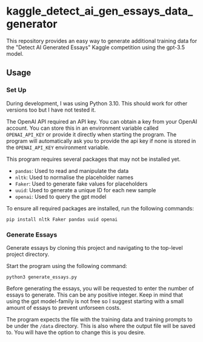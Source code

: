 # kaggle_detect_ai_gen_essays_data_generator
This repository provides an easy way to generate additional training data for the "Detect AI Generated Essays" Kaggle competition using the gpt-3.5 model.

## Usage

### Set Up
During development, I was using Python 3.10. This should work for other versions too but I have not tested it.

The OpenAI API required an API key. You can obtain a key from your OpenAI account. You can store this in an environment variable called `OPENAI_API_KEY` or provide it directly when starting the program. The program will automatically ask you
to provide the api key if none is stored in the `OPENAI_API_KEY` environment variable.

This program requires several packages that may not be installed yet. 
- `pandas`: Used to read and manipulate the data
- `nltk`: Used to normalise the placeholder names
- `Faker`: Used to generate fake values for placeholders
- `uuid`: Used to generate a unique ID for each new sample
- `openai`: Used to query the gpt model

To ensure all required packages are installed, run the following commands:

```
pip install nltk Faker pandas uuid openai 
```
### Generate Essays

Generate essays by cloning this project and navigating to the top-level project directory.

Start the program using the following command:

```
python3 generate_essays.py
```

Before generating the essays, you will be requested to enter the number of essays to generate. This can be any positive integer. Keep in mind that using the gpt model-family is not free so I suggest starting with a small amount of essays to prevent unforseen costs.

The program expects the file with the training data and training prompts to be under the `/data` directory. This is also where the output file will be saved to. You will have the option to change this is you desire.
